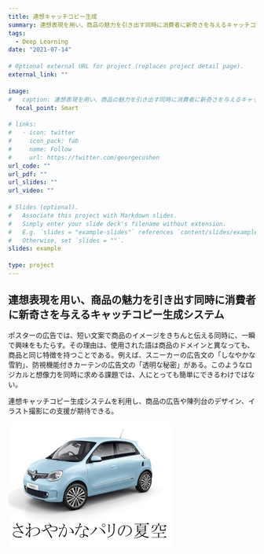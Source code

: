 ```yaml
---
title: 連想キャッチコピー生成
summary: 連想表現を用い、商品の魅力を引き出す同時に消費者に新奇さを与えるキャッチコピー生成システム
tags:
  - Deep Learning
date: "2021-07-14"

# Optional external URL for project (replaces project detail page).
external_link: ""

image:
#   caption: 連想表現を用い、商品の魅力を引き出す同時に消費者に新奇さを与えるキャッチコピー生成システム
  focal_point: Smart

# links:
#   - icon: twitter
#     icon_pack: fab
#     name: Follow
#     url: https://twitter.com/georgecushen
url_code: ""
url_pdf: ""
url_slides: ""
url_video: ""

# Slides (optional).
#   Associate this project with Markdown slides.
#   Simply enter your slide deck's filename without extension.
#   E.g. `slides = "example-slides"` references `content/slides/example-slides.md`.
#   Otherwise, set `slides = ""`.
slides: example

type: project
---
```

## 連想表現を用い、商品の魅力を引き出す同時に消費者に新奇さを与えるキャッチコピー生成システム

ポスターの広告では、短い文案で商品のイメージをきちんと伝える同時に、一瞬で興味をもたらす。その理由は、使用された語は商品のドメインと異なっても、商品と同じ特徴を持つことである。例えば、スニーカーの広告文の「しなやかな雪豹」、防視機能付きカーテンの広告文の「透明な秘密」がある。このようなロジカルと想像力を同時に求める課題では、人にとっても簡単にできるわけではない。

連想キャッチコピー生成システムを利用し、商品の広告や陳列台のデザイン、イラスト撮影にの支援が期待できる。

![](skycar1.png)



